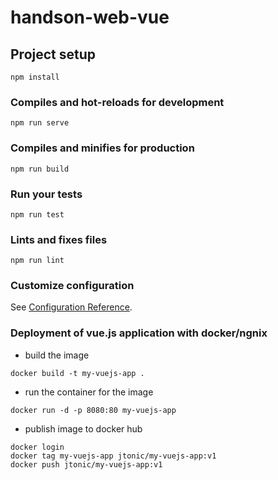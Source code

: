 # handson-web-vue

## Project setup

```
npm install
```

### Compiles and hot-reloads for development

```
npm run serve
```

### Compiles and minifies for production

```
npm run build
```

### Run your tests

```
npm run test
```

### Lints and fixes files

```
npm run lint
```

### Customize configuration

See [Configuration Reference](https://cli.vuejs.org/config/).

### Deployment of vue.js application with docker/ngnix

- build the image

```
docker build -t my-vuejs-app .
```

- run the container for the image

```
docker run -d -p 8080:80 my-vuejs-app

```

- publish image to docker hub

```
docker login
docker tag my-vuejs-app jtonic/my-vuejs-app:v1
docker push jtonic/my-vuejs-app:v1
```
